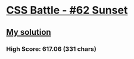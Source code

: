# [CSS Battle - #62 Sunset](https://cssbattle.dev/play/62)

## [My solution](https://arpadgbondor.github.io/CSSBattle-62/)

### High Score: 617.06 (331 chars)

